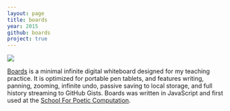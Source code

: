 ```yaml
---
layout: page
title: boards
year: 2015
github: boards
project: true
--- 
```


![](screenshot.png)

[Boards](http://nasser.github.io/boards/) is a minimal infinite digital whiteboard designed for my teaching practice. It is optimized for portable pen tablets, and features writing, panning, zooming, infinite undo, passive saving to local storage, and full history streaming to GitHub Gists. Boards was written in JavaScript and first used at the [School For Poetic Computation](http://sfpc.io/).